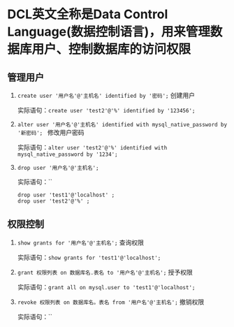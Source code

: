 # DCL英文全称是Data Control Language(数据控制语言)，用来管理数据库用户、控制数据库的访问权限

## 管理用户

1. `create user '用户名'@'主机名' identified by '密码';` 创建用户

   实际语句：`create user 'test2'@'%' identified by '123456';`

2. `alter user '用户名'@'主机名' identified with mysql_native_password by '新密码'; ` 修改用户密码

   实际语句：`alter user 'test2'@'%' identified with mysql_native_password by '1234';` 

3. `drop user '用户名'@'主机名'; ` 

   实际语句：``

   ```
   drop user 'test1'@'localhost' ;
   drop user 'test2'@'%' ;
   ```

## 权限控制

1. `show grants for '用户名'@'主机名';` 查询权限

   实际语句：`show grants for 'test1'@'localhost';`

2. `grant 权限列表 on 数据库名.表名 to '用户名'@'主机名';` 授予权限

   实际语句：`grant all on mysql.user to 'test1'@'localhost';`

3. `revoke 权限列表 on 数据库名。表名 from '用户名'@'主机名';` 撤销权限

   实际语句：``









